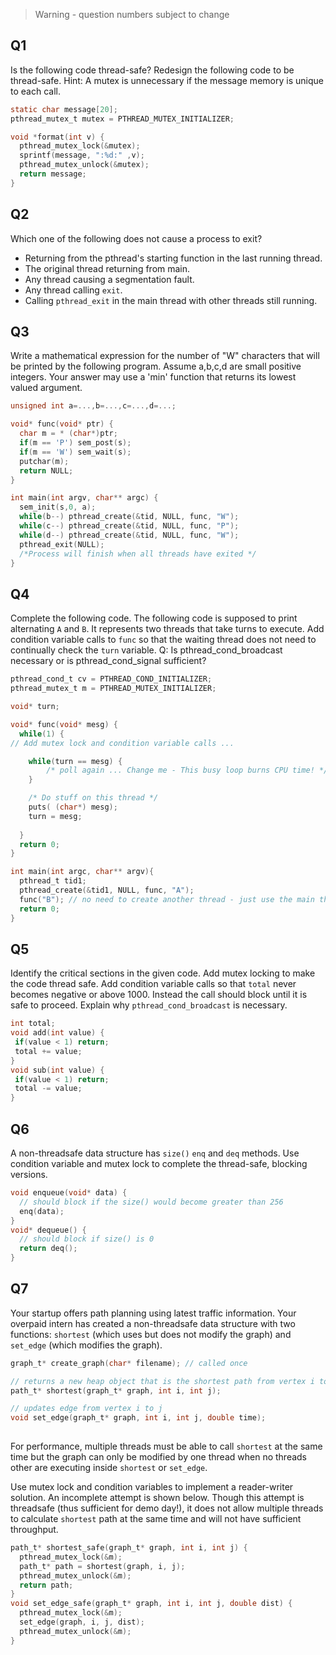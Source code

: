 > Warning - question numbers subject to change

## Q1
Is the following code thread-safe? Redesign the following code to be thread-safe. Hint: A mutex is unnecessary if the message memory is unique to each call.

````C
static char message[20];
pthread_mutex_t mutex = PTHREAD_MUTEX_INITIALIZER;

void *format(int v) {
  pthread_mutex_lock(&mutex);
  sprintf(message, ":%d:" ,v);
  pthread_mutex_unlock(&mutex);
  return message;
}
````
## Q2
Which one of the following does not cause a process to exit?
* Returning from the pthread's starting function in the last running thread.
* The original thread returning from main.
* Any thread causing a segmentation fault.
* Any thread calling `exit`.
* Calling `pthread_exit` in the main thread with other threads still running.


## Q3
Write a mathematical expression for the number of "W" characters that will be printed by the following program. Assume a,b,c,d are small positive integers. Your answer may use a 'min' function that returns its lowest valued argument.

````C
unsigned int a=...,b=...,c=...,d=...;

void* func(void* ptr) {
  char m = * (char*)ptr;
  if(m == 'P') sem_post(s);
  if(m == 'W') sem_wait(s);
  putchar(m);
  return NULL;
}

int main(int argv, char** argc) {
  sem_init(s,0, a);
  while(b--) pthread_create(&tid, NULL, func, "W"); 
  while(c--) pthread_create(&tid, NULL, func, "P"); 
  while(d--) pthread_create(&tid, NULL, func, "W"); 
  pthread_exit(NULL); 
  /*Process will finish when all threads have exited */
}
````

## Q4
Complete the following code. The following code is supposed to print alternating `A` and `B`. It represents two threads that take turns to execute.  Add condition variable calls to `func` so that the waiting thread does not need to continually check the `turn` variable. Q: Is pthread_cond_broadcast necessary or is pthread_cond_signal sufficient?
````C
pthread_cond_t cv = PTHREAD_COND_INITIALIZER;
pthread_mutex_t m = PTHREAD_MUTEX_INITIALIZER;

void* turn;

void* func(void* mesg) {
  while(1) {
// Add mutex lock and condition variable calls ...

    while(turn == mesg) { 
        /* poll again ... Change me - This busy loop burns CPU time! */ 
    }

    /* Do stuff on this thread */
    puts( (char*) mesg);
    turn = mesg;
    
  }
  return 0;
}

int main(int argc, char** argv){
  pthread_t tid1;
  pthread_create(&tid1, NULL, func, "A");
  func("B"); // no need to create another thread - just use the main thread
  return 0;
}
````

## Q5
Identify the critical sections in the given code. Add mutex locking to make the code thread safe. Add condition variable calls so that `total` never becomes negative or above 1000. Instead the call should block until it is safe to proceed. Explain why `pthread_cond_broadcast` is necessary.
````C
int total;
void add(int value) {
 if(value < 1) return;
 total += value;
}
void sub(int value) {
 if(value < 1) return;
 total -= value;
}
````

## Q6
A non-threadsafe data structure has `size()` `enq` and `deq` methods. Use condition variable and mutex lock to complete the thread-safe, blocking versions.
````C
void enqueue(void* data) {
  // should block if the size() would become greater than 256
  enq(data);
}
void* dequeue() {
  // should block if size() is 0
  return deq();
}
````

## Q7
Your startup offers path planning using latest traffic information. Your overpaid intern has created a non-threadsafe data structure with two functions: `shortest` (which uses but does not modify the graph) and `set_edge` (which modifies the graph).
````C
graph_t* create_graph(char* filename); // called once

// returns a new heap object that is the shortest path from vertex i to j
path_t* shortest(graph_t* graph, int i, int j); 

// updates edge from vertex i to j
void set_edge(graph_t* graph, int i, int j, double time); 
  
````
For performance, multiple threads must be able to call `shortest` at the same time but the graph can only be modified by one thread when no threads other are executing inside `shortest` or `set_edge`.
 
Use mutex lock and condition variables to implement a reader-writer solution. An incomplete attempt is shown below. Though this attempt is threadsafe (thus sufficient for demo day!), it does not allow multiple threads to calculate `shortest` path at the same time and will not have sufficient throughput.
````C
path_t* shortest_safe(graph_t* graph, int i, int j) {
  pthread_mutex_lock(&m);
  path_t* path = shortest(graph, i, j);
  pthread_mutex_unlock(&m);
  return path;
}
void set_edge_safe(graph_t* graph, int i, int j, double dist) {
  pthread_mutex_lock(&m);
  set_edge(graph, i, j, dist);
  pthread_mutex_unlock(&m);
}
````